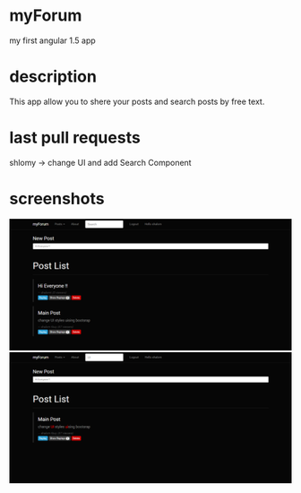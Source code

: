 # myForum
my first angular 1.5 app

# description
  This app allow you to shere your posts 
  and search posts by free text. 

# last pull requests
  shlomy -> change UI and add Search Component
  
# screenshots
  <img src="https://github.com/ShlomyTuby/myForum/blob/master/public/images/Preview.PNG"/>
  <img src="https://github.com/ShlomyTuby/myForum/blob/master/public/images/Search Preview.PNG"/>
